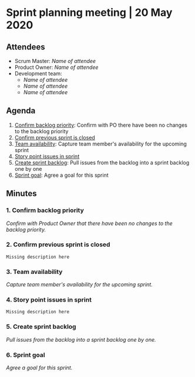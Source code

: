 # Sprint planning meeting | 20 May 2020

## Attendees

* Scrum Master: *Name of attendee*
* Product Owner: *Name of attendee*
* Development team:
  * *Name of attendee*
  * *Name of attendee*
  * *Name of attendee*

## Agenda

1. [Confirm backlog priority](#1-confirm-backlog-priority): Confirm with PO there have been no changes to the backlog priority
2. [Confirm previous sprint is closed](#2-confirm-previous-sprint-is-closed)
3. [Team availability](#3-team-availability): Capture team member's availability for the upcoming sprint
4. [Story point issues in sprint](#4-story-point-issues-in-sprint)
5. [Create sprint backlog](#5-create-sprint-backlog): Pull issues from the backlog into a sprint backlog one by one
6. [Sprint goal](#6-sprint-goal): Agree a goal for this sprint

## Minutes

### 1. Confirm backlog priority

*Confirm with Product Owner that there have been no changes to the backlog priority.*

### 2. Confirm previous sprint is closed

`Missing description here`

### 3. Team availability

*Capture team member's availability for the upcoming sprint.*

### 4. Story point issues in sprint

`Missing description here`

### 5. Create sprint backlog

*Pull issues from the backlog into a sprint backlog one by one.*

### 6. Sprint goal

*Agree a goal for this sprint.*

